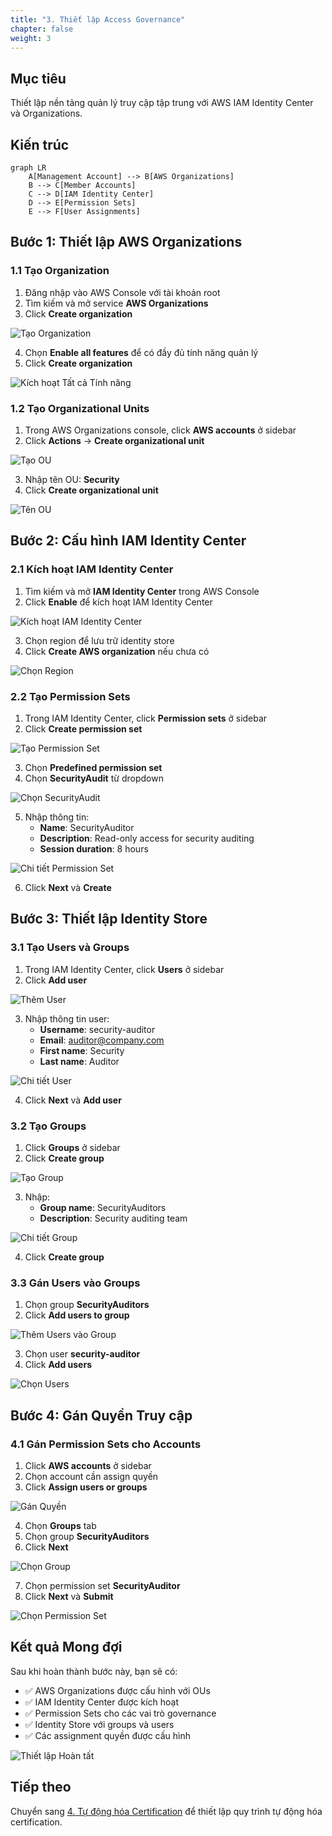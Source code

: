 ```yaml
---
title: "3. Thiết lập Access Governance"
chapter: false
weight: 3
---
```


## Mục tiêu

Thiết lập nền tảng quản lý truy cập tập trung với AWS IAM Identity Center và Organizations.

## Kiến trúc

```mermaid
graph LR
    A[Management Account] --> B[AWS Organizations]
    B --> C[Member Accounts]
    C --> D[IAM Identity Center]
    D --> E[Permission Sets]
    E --> F[User Assignments]
```

## Bước 1: Thiết lập AWS Organizations

### 1.1 Tạo Organization

1. Đăng nhập vào AWS Console với tài khoản root
2. Tìm kiếm và mở service **AWS Organizations**
3. Click **Create organization**

![Tạo Organization](/images/3/create-organization.png?featherlight=false&width=90pc)

4. Chọn **Enable all features** để có đầy đủ tính năng quản lý
5. Click **Create organization**

![Kích hoạt Tất cả Tính năng](/images/3/enable-all-features.png?featherlight=false&width=90pc)

### 1.2 Tạo Organizational Units

1. Trong AWS Organizations console, click **AWS accounts** ở sidebar
2. Click **Actions** → **Create organizational unit**

![Tạo OU](/images/3/create-ou.png?featherlight=false&width=90pc)

3. Nhập tên OU: **Security**
4. Click **Create organizational unit**

![Tên OU](/images/3/ou-name.png?featherlight=false&width=90pc)

## Bước 2: Cấu hình IAM Identity Center

### 2.1 Kích hoạt IAM Identity Center

1. Tìm kiếm và mở **IAM Identity Center** trong AWS Console
2. Click **Enable** để kích hoạt IAM Identity Center

![Kích hoạt IAM Identity Center](/images/3/enable-identity-center.png?featherlight=false&width=90pc)

3. Chọn region để lưu trữ identity store
4. Click **Create AWS organization** nếu chưa có

![Chọn Region](/images/3/choose-region.png?featherlight=false&width=90pc)

### 2.2 Tạo Permission Sets

1. Trong IAM Identity Center, click **Permission sets** ở sidebar
2. Click **Create permission set**

![Tạo Permission Set](/images/3/create-permission-set.png?featherlight=false&width=90pc)

3. Chọn **Predefined permission set**
4. Chọn **SecurityAudit** từ dropdown

![Chọn SecurityAudit](/images/3/select-security-audit.png?featherlight=false&width=90pc)

5. Nhập thông tin:
   - **Name**: SecurityAuditor
   - **Description**: Read-only access for security auditing
   - **Session duration**: 8 hours

![Chi tiết Permission Set](/images/3/permission-set-details.png?featherlight=false&width=90pc)

6. Click **Next** và **Create**

## Bước 3: Thiết lập Identity Store

### 3.1 Tạo Users và Groups

1. Trong IAM Identity Center, click **Users** ở sidebar
2. Click **Add user**

![Thêm User](/images/3/add-user.png?featherlight=false&width=90pc)

3. Nhập thông tin user:
   - **Username**: security-auditor
   - **Email**: auditor@company.com
   - **First name**: Security
   - **Last name**: Auditor

![Chi tiết User](/images/3/user-details.png?featherlight=false&width=90pc)

4. Click **Next** và **Add user**

### 3.2 Tạo Groups

1. Click **Groups** ở sidebar
2. Click **Create group**

![Tạo Group](/images/3/create-group.png?featherlight=false&width=90pc)

3. Nhập:
   - **Group name**: SecurityAuditors
   - **Description**: Security auditing team

![Chi tiết Group](/images/3/group-details.png?featherlight=false&width=90pc)

4. Click **Create group**

### 3.3 Gán Users vào Groups

1. Chọn group **SecurityAuditors**
2. Click **Add users to group**

![Thêm Users vào Group](/images/3/add-users-to-group.png?featherlight=false&width=90pc)

3. Chọn user **security-auditor**
4. Click **Add users**

![Chọn Users](/images/3/select-users.png?featherlight=false&width=90pc)

## Bước 4: Gán Quyền Truy cập

### 4.1 Gán Permission Sets cho Accounts

1. Click **AWS accounts** ở sidebar
2. Chọn account cần assign quyền
3. Click **Assign users or groups**

![Gán Quyền](/images/3/assign-access.png?featherlight=false&width=90pc)

4. Chọn **Groups** tab
5. Chọn group **SecurityAuditors**
6. Click **Next**

![Chọn Group](/images/3/select-group-assign.png?featherlight=false&width=90pc)

7. Chọn permission set **SecurityAuditor**
8. Click **Next** và **Submit**

![Chọn Permission Set](/images/3/select-permission-set-assign.png?featherlight=false&width=90pc)

## Kết quả Mong đợi

Sau khi hoàn thành bước này, bạn sẽ có:

- ✅ AWS Organizations được cấu hình với OUs
- ✅ IAM Identity Center được kích hoạt
- ✅ Permission Sets cho các vai trò governance
- ✅ Identity Store với groups và users
- ✅ Các assignment quyền được cấu hình

![Thiết lập Hoàn tất](/images/3/final-setup.png?featherlight=false&width=90pc)

## Tiếp theo

Chuyển sang [4. Tự động hóa Certification](../4-tu-dong-hoa-certification) để thiết lập quy trình tự động hóa certification.